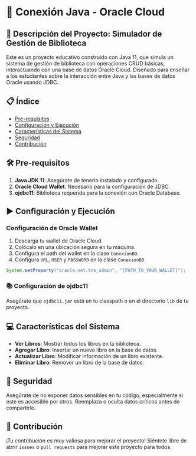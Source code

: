 # 📘 Conexión Java - Oracle Cloud

## 🚀 Descripción del Proyecto: Simulador de Gestión de Biblioteca

Este es un proyecto educativo construido con Java 11, que simula un sistema de gestión de biblioteca con operaciones CRUD básicas, interactuando con una base de datos Oracle Cloud. Diseñado para enseñar a los estudiantes sobre la interacción entre Java y las bases de datos Oracle usando JDBC.

## 📋 Índice
- [Pre-requisitos](#pre-requisitos)
- [Configuración y Ejecución](#configuración-y-ejecución)
- [Características del Sistema](#características-del-sistema)
- [Seguridad](#seguridad)
- [Contribución](#contribución)

## 🛠 Pre-requisitos

1. **Java JDK 11**: Asegúrate de tenerlo instalado y configurado.
2. **Oracle Cloud Wallet**: Necesario para la configuración de JDBC.
3. **ojdbc11**: Biblioteca requerida para la conexión con Oracle Database.

## ▶️ Configuración y Ejecución

### Configuración de Oracle Wallet
1. Descarga tu wallet de Oracle Cloud.
2. Colócalo en una ubicación segura en tu máquina.
3. Configura el path del wallet en la clase `ConexionBD`.
4. Configura `URL`, `USER` y `PASSWORD` en la clase `ConexionBD`.
```java
System.setProperty("oracle.net.tns_admin", "[PATH_TO_YOUR_WALLET]");
```
### 📚 Configuración de ojdbc11
Asegúrate que `ojdbc11.jar` está en tu classpath o en el directorio `lib` de tu proyecto.

## 💻 Características del Sistema

- **Ver Libros**: Mostrar todos los libros en la biblioteca.
- **Agregar Libro**: Insertar un nuevo libro en la base de datos.
- **Actualizar Libro**: Modificar información de un libro existente.
- **Eliminar Libro**: Remover un libro de la base de datos.

## 🔐 Seguridad

Asegúrate de no exponer datos sensibles en tu código, especialmente si este es accesible por otros. Reemplaza o oculta datos críticos antes de compartirlo.

## 🤝 Contribución

¡Tu contribución es muy valiosa para mejorar el proyecto! Siéntete libre de abrir `issues` o `pull requests` para mejorar este proyecto para todos.

